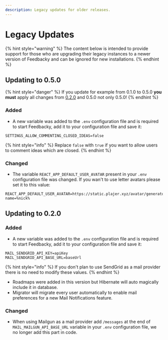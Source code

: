 ```yaml
---
description: Legacy updates for older releases.
---
```


# Legacy Updates

{% hint style="warning" %}
The content below is intended to provide support for those who are upgrading their legacy instances to a newer version of Feedbacky and can be ignored for new installations.
{% endhint %}

## Updating to 0.5.0

{% hint style="danger" %}
If you update for example from 0.1.0 to 0.5.0 **you must** apply all changes from [0.2.0](broken-reference) and 0.5.0 not only 0.5.0!
{% endhint %}

### Added

* A new variable was added to the `.env` configuration file and is required to start Feedbacky, add it to your configuration file and save it:

```
SETTINGS_ALLOW_COMMENTING_CLOSED_IDEAS=false
```

{% hint style="info" %}
Replace `false` with `true` if you want to allow users to comment ideas which are closed.
{% endhint %}

### Changed

* The variable `REACT_APP_DEFAULT_USER_AVATAR` present in your `.env` configuration file was changed. If you wan't to use letter avatars please set it to this value:

```
REACT_APP_DEFAULT_USER_AVATAR=https://static.plajer.xyz/avatar/generator.php?name=%nick%
```

## Updating to 0.2.0

### Added

* A new variable was added to the `.env` configuration file and is required to start Feedbacky, add it to your configuration file and save it:

```
MAIL_SENDGRID_API_KEY=apiKey
MAIL_SENDGRID_API_BASE_URL=baseUrl
```

{% hint style="info" %}
If you don't plan to use SendGrid as a mail provider there is no need to modify these values.
{% endhint %}

* Roadmaps were added in this version but Hibernate will auto magically include it in database.
* Migrator will migrate every user automatically to enable mail preferences for a new Mail Notifications feature.

### **Changed**

* When using Mailgun as a mail provider add `/messages` at the end of `MAIL_MAILGUN_API_BASE_URL` variable in your `.env` configuration file, we no longer add this part in code.
